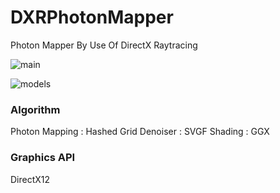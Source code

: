 # DXRPhotonMapper
Photon Mapper By Use Of DirectX Raytracing

![main](https://github.com/AngularSpectrumMTD/DXR_PhotonMapper/assets/65929274/ed223f1f-8947-4eda-89ad-6857766ebf05)

![models](https://github.com/AngularSpectrumMTD/DXR_PhotonMapper/assets/65929274/5e011057-4728-4d4d-979d-1e8f254361ed)

### Algorithm
Photon Mapping : Hashed Grid
Denoiser : SVGF
Shading : GGX

### Graphics API
DirectX12
